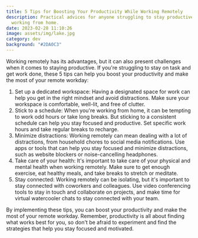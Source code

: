 ```yaml
---
title: 5 Tips for Boosting Your Productivity While Working Remotely
description: Practical advices for anyone struggling to stay productive while
  working from home.
date: 2023-02-28 11:10:26
image: assets/img/lake.jpg
category: dev
background: "#2DA0C3"
---
```

Working remotely has its advantages, but it can also present challenges when it comes to staying productive. If you're struggling to stay on task and get work done, these 5 tips can help you boost your productivity and make the most of your remote workday:

1. Set up a dedicated workspace: Having a designated space for work can help you get in the right mindset and avoid distractions. Make sure your workspace is comfortable, well-lit, and free of clutter.
2. Stick to a schedule: When you're working from home, it can be tempting to work odd hours or take long breaks. But sticking to a consistent schedule can help you stay focused and productive. Set specific work hours and take regular breaks to recharge.
3. Minimize distractions: Working remotely can mean dealing with a lot of distractions, from household chores to social media notifications. Use apps or tools that can help you stay focused and minimize distractions, such as website blockers or noise-cancelling headphones.
4. Take care of your health: It's important to take care of your physical and mental health when working remotely. Make sure to get enough exercise, eat healthy meals, and take breaks to stretch or meditate.
5. Stay connected: Working remotely can be isolating, but it's important to stay connected with coworkers and colleagues. Use video conferencing tools to stay in touch and collaborate on projects, and make time for virtual watercooler chats to stay connected with your team.

By implementing these tips, you can boost your productivity and make the most of your remote workday. Remember, productivity is all about finding what works best for you, so don't be afraid to experiment and find the strategies that help you stay focused and motivated.